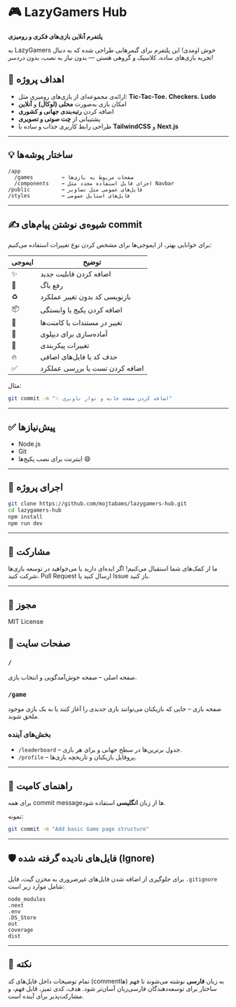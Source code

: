# 🎮 LazyGamers Hub

**پلتفرم آنلاین بازی‌های فکری و رومیزی**

به LazyGamers خوش اومدی! این پلتفرم برای گیمرهایی طراحی شده که به دنبال تجربه بازی‌های ساده، کلاسیک و گروهی هستن — بدون نیاز به نصب، بدون دردسر!

## 📌 اهداف پروژه

- ارائه‌ی مجموعه‌ای از بازی‌های رومیزی مثل: **Tic-Tac-Toe**، **Checkers**، **Ludo**
- امکان بازی به‌صورت **محلی (لوکال)** و **آنلاین**
- اضافه کردن **رتبه‌بندی جهانی و کشوری**
- پشتیبانی از **چت صوتی و تصویری**
- طراحی رابط کاربری جذاب و ساده با **TailwindCSS** و **Next.js**

---

## 💡 ساختار پوشه‌ها

```
/app
  /games         → صفحات مربوط به بازی‌ها
  /components    → اجزای قابل استفاده مجدد مثل Navbar
/public          → فایل‌های عمومی مثل تصاویر
/styles          → فایل‌های استایل عمومی
```

---

## ✍️ شیوه‌ی نوشتن پیام‌های commit

برای خوانایی بهتر، از ایموجی‌ها برای مشخص کردن نوع تغییرات استفاده می‌کنیم:

| ایموجی | توضیح |
|--------|--------|
| ✨     | اضافه کردن قابلیت جدید |
| 🐛     | رفع باگ |
| ♻️     | بازنویسی کد بدون تغییر عملکرد |
| 📦     | اضافه کردن پکیج یا وابستگی |
| 📝     | تغییر در مستندات یا کامنت‌ها |
| 🚀     | آماده‌سازی برای دیپلوی |
| 🔧     | تغییرات پیکربندی |
| 🔥     | حذف کد یا فایل‌های اضافی |
| ✅     | اضافه کردن تست یا بررسی عملکرد |

مثال:
```bash
git commit -m "✨ اضافه کردن صفحه خانه و نوار ناوبری"
```

---

## ✅ پیش‌نیازها

- Node.js
- Git
- اینترنت برای نصب پکیج‌ها 😄

---

## 🚀 اجرای پروژه

```bash
git clone https://github.com/mojtabams/lazygamers-hub.git
cd lazygamers-hub
npm install
npm run dev
```

---

## 🤝 مشارکت

ما از کمک‌های شما استقبال می‌کنیم! اگر ایده‌ای دارید یا می‌خواهید در توسعه بازی‌ها شرکت کنید، Pull Request ارسال کنید یا Issue باز کنید.

---

## 📜 مجوز

MIT License

## 📄 صفحات سایت

### `/`

صفحه اصلی – صفحه خوش‌آمدگویی و انتخاب بازی.

### `/game`

صفحه بازی – جایی که بازیکنان می‌توانند بازی جدیدی را آغاز کنند یا به یک بازی موجود ملحق شوند.

### بخش‌های آینده

* `/leaderboard` – جدول برترین‌ها در سطح جهانی و برای هر بازی.
* `/profile` – پروفایل بازیکنان و تاریخچه بازی‌ها.

---

## 💬 راهنمای کامیت

برای همه commit messageها از زبان **انگلیسی** استفاده شود.

نمونه:

```bash
git commit -m "Add basic Game page structure"
```

---

## 🛡️ فایل‌های نادیده گرفته شده (Ignore)

برای جلوگیری از اضافه شدن فایل‌های غیرضروری به مخزن گیت، فایل `.gitignore` شامل موارد زیر است:

```
node_modules
.next
.env
.DS_Store
out
coverage
dist
```

---

## 📝 نکته

تمام توضیحات داخل فایل‌های کد (commentها) به زبان **فارسی** نوشته می‌شوند تا فهم ساختار برای توسعه‌دهندگان فارسی‌زبان آسان‌تر شود. هدف، کدی تمیز، قابل فهم، و مشارکت‌پذیر برای آینده است.

